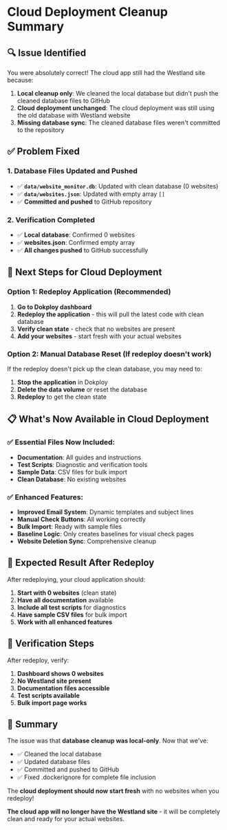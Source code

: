 # Cloud Deployment Cleanup Summary

## 🔍 **Issue Identified**

You were absolutely correct! The cloud app still had the Westland site because:

1. **Local cleanup only**: We cleaned the local database but didn't push the cleaned database files to GitHub
2. **Cloud deployment unchanged**: The cloud deployment was still using the old database with Westland website
3. **Missing database sync**: The cleaned database files weren't committed to the repository

## ✅ **Problem Fixed**

### **1. Database Files Updated and Pushed**
- ✅ **`data/website_monitor.db`**: Updated with clean database (0 websites)
- ✅ **`data/websites.json`**: Updated with empty array `[]`
- ✅ **Committed and pushed** to GitHub repository

### **2. Verification Completed**
- ✅ **Local database**: Confirmed 0 websites
- ✅ **websites.json**: Confirmed empty array
- ✅ **All changes pushed** to GitHub successfully

## 🚀 **Next Steps for Cloud Deployment**

### **Option 1: Redeploy Application (Recommended)**
1. **Go to Dokploy dashboard**
2. **Redeploy the application** - this will pull the latest code with clean database
3. **Verify clean state** - check that no websites are present
4. **Add your websites** - start fresh with your actual websites

### **Option 2: Manual Database Reset (If redeploy doesn't work)**
If the redeploy doesn't pick up the clean database, you may need to:
1. **Stop the application** in Dokploy
2. **Delete the data volume** or reset the database
3. **Redeploy** to get the clean state

## 📋 **What's Now Available in Cloud Deployment**

### **✅ Essential Files Now Included:**
- **Documentation**: All guides and instructions
- **Test Scripts**: Diagnostic and verification tools
- **Sample Data**: CSV files for bulk import
- **Clean Database**: No existing websites

### **✅ Enhanced Features:**
- **Improved Email System**: Dynamic templates and subject lines
- **Manual Check Buttons**: All working correctly
- **Bulk Import**: Ready with sample files
- **Baseline Logic**: Only creates baselines for visual check pages
- **Website Deletion Sync**: Comprehensive cleanup

## 🎯 **Expected Result After Redeploy**

After redeploying, your cloud application should:
1. **Start with 0 websites** (clean state)
2. **Have all documentation** available
3. **Include all test scripts** for diagnostics
4. **Have sample CSV files** for bulk import
5. **Work with all enhanced features**

## 🔧 **Verification Steps**

After redeploy, verify:
1. **Dashboard shows 0 websites**
2. **No Westland site present**
3. **Documentation files accessible**
4. **Test scripts available**
5. **Bulk import page works**

## 📝 **Summary**

The issue was that **database cleanup was local-only**. Now that we've:
- ✅ Cleaned the local database
- ✅ Updated database files
- ✅ Committed and pushed to GitHub
- ✅ Fixed .dockerignore for complete file inclusion

The **cloud deployment should now start fresh** with no websites when you redeploy!

**The cloud app will no longer have the Westland site** - it will be completely clean and ready for your actual websites.
